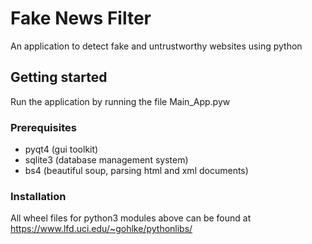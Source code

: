 # Fake News Filter 
An application to detect fake and untrustworthy websites using python
## Getting started
Run the application by running the file Main_App.pyw
### Prerequisites
* pyqt4 (gui toolkit)
* sqlite3 (database management system)
* bs4 (beautiful soup, parsing html and xml documents)
### Installation
All wheel files for python3 modules above can be found at https://www.lfd.uci.edu/~gohlke/pythonlibs/
